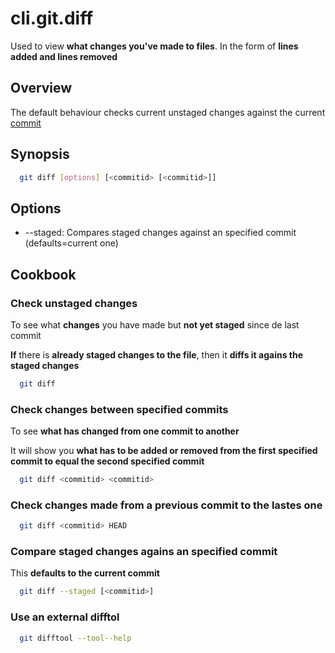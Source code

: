 # cli.git.diff

Used to view **what changes you've made to files**. In the form of **lines
added and lines removed**

## Overview

The default behaviour checks current unstaged changes against the current
[commit](./nr07.md)

## Synopsis

```sh
  git diff [options] [<commitid> [<commitid>]]
```

## Options

- --staged: Compares staged changes against an specified commit (defaults=current one)

## Cookbook

### Check unstaged changes

To see what **changes** you have made but **not yet staged** since de last commit

**If** there is **already staged changes to the file**, then it **diffs it agains the
staged changes**

```sh
  git diff
```

### Check changes between specified commits

To see **what has changed from one commit to another**

It will show you **what has to be added or removed from the first specified
commit to equal the second specified commit**

```sh
  git diff <commitid> <commitid>
```

### Check changes made from a previous commit to the lastes one

```sh
  git diff <commitid> HEAD
```

### Compare staged changes agains an specified commit

This **defaults to the current commit**

```sh
  git diff --staged [<commitid>]
```

### Use an external difftol

```sh
  git difftool --tool--help
```
